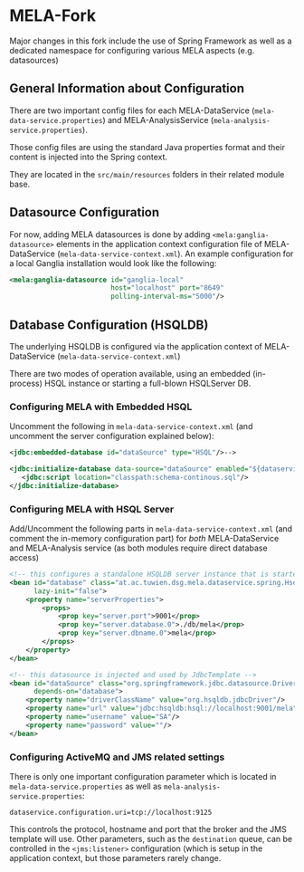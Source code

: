 MELA-Fork
=========
Major changes in this fork include the use of Spring Framework as well as a dedicated namespace for configuring 
various MELA aspects (e.g. datasources)

General Information about Configuration
----------------------------------------
There are two important config files for each MELA-DataService (`mela-data-service.properties`) and 
MELA-AnalysisService (`mela-analysis-service.properties`).

Those config files are using the standard Java properties format and their content is injected into the Spring context. 

They are located in the `src/main/resources` folders in their related module base.

Datasource Configuration
-----------------------------------------
For now, adding MELA datasources is done by adding `<mela:ganglia-datasource>` elements in the application context configuration file of MELA-DataService (`mela-data-service-context.xml`). An example configuration for a local Ganglia installation would look like the following:

```xml
<mela:ganglia-datasource id="ganglia-local" 
                         host="localhost" port="8649" 
                         polling-interval-ms="5000"/>
```

Database Configuration (HSQLDB)
--------------------------------
The underlying HSQLDB is configured via the application context of MELA-DataService (`mela-data-service-context.xml`)

There are two modes of operation available, using an embedded (in-process) HSQL instance or starting a full-blown HSQLServer DB.

### Configuring MELA with Embedded HSQL

Uncomment the following in `mela-data-service-context.xml` (and uncomment the server configuration explained below):

```xml
<jdbc:embedded-database id="dataSource" type="HSQL"/>-->

<jdbc:initialize-database data-source="dataSource" enabled="${dataservice.operationmode.continuous}">
   <jdbc:script location="classpath:schema-continous.sql"/>
</jdbc:initialize-database>
```

### Configuring MELA with HSQL Server

Add/Uncomment the following parts in `mela-data-service-context.xml` (and comment the in-memory configuration part) for _both_ MELA-DataService and MELA-Analysis service (as both modules require direct database access)

```xml
<!-- this configures a standalone HSQLDB server instance that is started during application startup -->
<bean id="database" class="at.ac.tuwien.dsg.mela.dataservice.spring.HsqlServerBean" 
      lazy-init="false">
    <property name="serverProperties">
        <props>
            <prop key="server.port">9001</prop>
            <prop key="server.database.0">./db/mela</prop>
            <prop key="server.dbname.0">mela</prop>
        </props>
    </property>
</bean>

<!-- this datasource is injected and used by JdbcTemplate -->
<bean id="dataSource" class="org.springframework.jdbc.datasource.DriverManagerDataSource" 
      depends-on="database">
    <property name="driverClassName" value="org.hsqldb.jdbcDriver"/>
    <property name="url" value="jdbc:hsqldb:hsql://localhost:9001/mela"/>
    <property name="username" value="SA"/>
    <property name="password" value=""/>
</bean>
```

### Configuring ActiveMQ and JMS related settings
There is only one important configuration parameter which is located in `mela-data-service.properties` as well as 
`mela-analysis-service.properties`:

```properties
dataservice.configuration.uri=tcp://localhost:9125
```

This controls the protocol, hostname and port that the broker and the JMS template will use. Other parameters, such
as the `destination` queue, can be controlled in the `<jms:listener>` configuration (which is setup in the 
application context, but those parameters rarely change.
